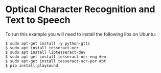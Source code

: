 #  Optical Character Recognition and Text to Speech

To run this example you will need to install the following libs on Ubuntu:

```
$ sudo apt-get install -y python-gtts
$ sudo apt install tesseract-ocr
$ sudo apt install libtesseract-dev
$ sudo apt-get install tesseract-ocr-eng #en
$ sudo apt-get install tesseract-ocr-por #pt
$ pip install playsound
```
